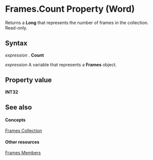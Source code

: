 
# Frames.Count Property (Word)

Returns a  **Long** that represents the number of frames in the collection. Read-only.


## Syntax

 _expression_ . **Count**

 _expression_ A variable that represents a **Frames** object.


## Property value

 **INT32**


## See also


#### Concepts


[Frames Collection](d0f526b5-ae1d-ad7a-0da3-5a7b30526b55.md)
#### Other resources


[Frames Members](aa217b61-75be-b25f-6b3a-b941cdd868d7.md)
